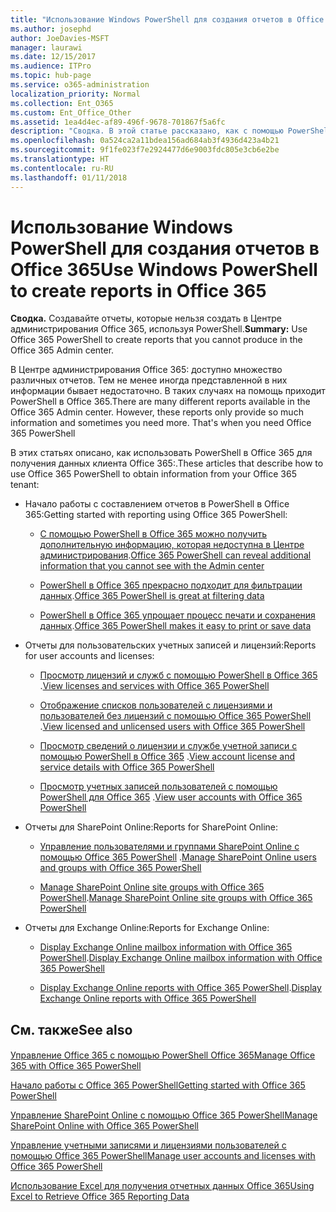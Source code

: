 ```yaml
---
title: "Использование Windows PowerShell для создания отчетов в Office 365"
ms.author: josephd
author: JoeDavies-MSFT
manager: laurawi
ms.date: 12/15/2017
ms.audience: ITPro
ms.topic: hub-page
ms.service: o365-administration
localization_priority: Normal
ms.collection: Ent_O365
ms.custom: Ent_Office_Other
ms.assetid: 1ea4d4ec-af89-496f-9678-701867f5a6fc
description: "Сводка. В этой статье рассказано, как с помощью PowerShell в Office 365 создавать отчеты, которые невозможно создать в Центре администрирования Office 365:."
ms.openlocfilehash: 0a524ca2a11bdea156ad684ab3f4936d423a4b21
ms.sourcegitcommit: 9f1fe023f7e2924477d6e9003fdc805e3cb6e2be
ms.translationtype: HT
ms.contentlocale: ru-RU
ms.lasthandoff: 01/11/2018
---
```

# <a name="use-windows-powershell-to-create-reports-in-office-365"></a><span data-ttu-id="b3490-103">Использование Windows PowerShell для создания отчетов в Office 365</span><span class="sxs-lookup"><span data-stu-id="b3490-103">Use Windows PowerShell to create reports in Office 365</span></span>

 <span data-ttu-id="b3490-104">**Сводка.** Создавайте отчеты, которые нельзя создать в Центре администрирования Office 365, используя PowerShell.</span><span class="sxs-lookup"><span data-stu-id="b3490-104">**Summary:** Use Office 365 PowerShell to create reports that you cannot produce in the Office 365 Admin center.</span></span>
  
<span data-ttu-id="b3490-p101">В Центре администрирования Office 365: доступно множество различных отчетов. Тем не менее иногда представленной в них информации бывает недостаточно. В таких случаях на помощь приходит PowerShell в Office 365.</span><span class="sxs-lookup"><span data-stu-id="b3490-p101">There are many different reports available in the Office 365 Admin center. However, these reports only provide so much information and sometimes you need more. That's when you need Office 365 PowerShell</span></span>
  
<span data-ttu-id="b3490-108">В этих статьях описано, как использовать PowerShell в Office 365 для получения данных клиента Office 365:.</span><span class="sxs-lookup"><span data-stu-id="b3490-108">These articles that describe how to use Office 365 PowerShell to obtain information from your Office 365 tenant:</span></span>
  
- <span data-ttu-id="b3490-109">Начало работы с составлением отчетов в PowerShell в Office 365:</span><span class="sxs-lookup"><span data-stu-id="b3490-109">Getting started with reporting using Office 365 PowerShell:</span></span>
    
  - <span data-ttu-id="b3490-110">[С помощью PowerShell в Office 365 можно получить дополнительную информацию, которая недоступна в Центре администрирования](https://technet.microsoft.com/library/dn568034.aspx#reveal).</span><span class="sxs-lookup"><span data-stu-id="b3490-110">[Office 365 PowerShell can reveal additional information that you cannot see with the Admin center](https://technet.microsoft.com/library/dn568034.aspx#reveal)</span></span>
    
  - <span data-ttu-id="b3490-111">[PowerShell в Office 365 прекрасно подходит для фильтрации данных](https://technet.microsoft.com/library/dn568034.aspx#filter).</span><span class="sxs-lookup"><span data-stu-id="b3490-111">[Office 365 PowerShell is great at filtering data](https://technet.microsoft.com/library/dn568034.aspx#filter)</span></span>
    
  - <span data-ttu-id="b3490-112">[PowerShell в Office 365 упрощает процесс печати и сохранения данных](https://technet.microsoft.com/library/dn568034.aspx#printsave).</span><span class="sxs-lookup"><span data-stu-id="b3490-112">[Office 365 PowerShell makes it easy to print or save data](https://technet.microsoft.com/library/dn568034.aspx#printsave)</span></span>
    
- <span data-ttu-id="b3490-113">Отчеты для пользовательских учетных записей и лицензий:</span><span class="sxs-lookup"><span data-stu-id="b3490-113">Reports for user accounts and licenses:</span></span>
    
  - <span data-ttu-id="b3490-114">[Просмотр лицензий и служб с помощью PowerShell в Office 365](view-licenses-and-services-with-office-365-powershell.md) .</span><span class="sxs-lookup"><span data-stu-id="b3490-114">[View licenses and services with Office 365 PowerShell](view-licenses-and-services-with-office-365-powershell.md)</span></span>
    
  - <span data-ttu-id="b3490-115">[Отображение списков пользователей с лицензиями и пользователей без лицензий с помощью Office 365 PowerShell](view-licensed-and-unlicensed-users-with-office-365-powershell.md) .</span><span class="sxs-lookup"><span data-stu-id="b3490-115">[View licensed and unlicensed users with Office 365 PowerShell](view-licensed-and-unlicensed-users-with-office-365-powershell.md)</span></span>
    
  - <span data-ttu-id="b3490-116">[Просмотр сведений о лицензии и службе учетной записи с помощью PowerShell в Office 365](view-account-license-and-service-details-with-office-365-powershell.md) .</span><span class="sxs-lookup"><span data-stu-id="b3490-116">[View account license and service details with Office 365 PowerShell](view-account-license-and-service-details-with-office-365-powershell.md)</span></span>
    
  - <span data-ttu-id="b3490-117">[Просмотр учетных записей пользователей с помощью PowerShell для Office 365](view-user-accounts-with-office-365-powershell.md) .</span><span class="sxs-lookup"><span data-stu-id="b3490-117">[View user accounts with Office 365 PowerShell](view-user-accounts-with-office-365-powershell.md)</span></span>
    
- <span data-ttu-id="b3490-118">Отчеты для SharePoint Online:</span><span class="sxs-lookup"><span data-stu-id="b3490-118">Reports for SharePoint Online:</span></span>
    
  - <span data-ttu-id="b3490-119">[Управление пользователями и группами SharePoint Online с помощью Office 365 PowerShell]((http://technet.microsoft.com/library/9680af2e-a965-4e62-92ee-da72105c7800.aspx)) .</span><span class="sxs-lookup"><span data-stu-id="b3490-119">[Manage SharePoint Online users and groups with Office 365 PowerShell]((http://technet.microsoft.com/library/9680af2e-a965-4e62-92ee-da72105c7800.aspx))</span></span>
    
  - <span data-ttu-id="b3490-120">[Manage SharePoint Online site groups with Office 365 PowerShell]((http://technet.microsoft.com/library/122f4099-c78d-4cce-bab0-4343b04596ae.aspx)).</span><span class="sxs-lookup"><span data-stu-id="b3490-120">[Manage SharePoint Online site groups with Office 365 PowerShell]((http://technet.microsoft.com/library/122f4099-c78d-4cce-bab0-4343b04596ae.aspx))</span></span>
    
- <span data-ttu-id="b3490-121">Отчеты для Exchange Online:</span><span class="sxs-lookup"><span data-stu-id="b3490-121">Reports for Exchange Online:</span></span>
    
  - <span data-ttu-id="b3490-122">[Display Exchange Online mailbox information with Office 365 PowerShell]((http://technet.microsoft.com/library/13843002-56ca-4b75-81c5-84386522b01b.aspx)).</span><span class="sxs-lookup"><span data-stu-id="b3490-122">[Display Exchange Online mailbox information with Office 365 PowerShell]((http://technet.microsoft.com/library/13843002-56ca-4b75-81c5-84386522b01b.aspx))</span></span>
    
  - <span data-ttu-id="b3490-123">[Display Exchange Online reports with Office 365 PowerShell]((http://technet.microsoft.com/library/4873a063-9fc4-4ed9-826a-6e935fef61d4.aspx)).</span><span class="sxs-lookup"><span data-stu-id="b3490-123">[Display Exchange Online reports with Office 365 PowerShell]((http://technet.microsoft.com/library/4873a063-9fc4-4ed9-826a-6e935fef61d4.aspx))</span></span>
    
## <a name="see-also"></a><span data-ttu-id="b3490-124">См. также</span><span class="sxs-lookup"><span data-stu-id="b3490-124">See also</span></span>

#### 

[<span data-ttu-id="b3490-125">Управление Office 365 с помощью PowerShell Office 365</span><span class="sxs-lookup"><span data-stu-id="b3490-125">Manage Office 365 with Office 365 PowerShell</span></span>](manage-office-365-with-office-365-powershell.md)
  
[<span data-ttu-id="b3490-126">Начало работы с Office 365 PowerShell</span><span class="sxs-lookup"><span data-stu-id="b3490-126">Getting started with Office 365 PowerShell</span></span>](getting-started-with-office-365-powershell.md)
  
[<span data-ttu-id="b3490-127">Управление SharePoint Online с помощью Office 365 PowerShell</span><span class="sxs-lookup"><span data-stu-id="b3490-127">Manage SharePoint Online with Office 365 PowerShell</span></span>](manage-sharepoint-online-with-office-365-powershell.md)
  
[<span data-ttu-id="b3490-128">Управление учетными записями и лицензиями пользователей с помощью Office 365 PowerShell</span><span class="sxs-lookup"><span data-stu-id="b3490-128">Manage user accounts and licenses with Office 365 PowerShell</span></span>](manage-user-accounts-and-licenses-with-office-365-powershell.md)
  
[<span data-ttu-id="b3490-129">Использование Excel для получения отчетных данных Office 365</span><span class="sxs-lookup"><span data-stu-id="b3490-129">Using Excel to Retrieve Office 365 Reporting Data</span></span>](using-excel-to-retrieve-office-365-reporting-data.md)

